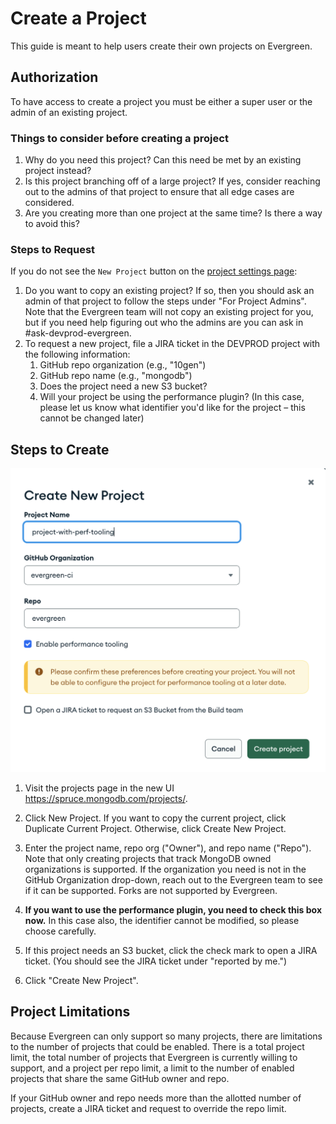 # Create a Project

This guide is meant to help users create their own projects on Evergreen.

## Authorization

To have access to create a project you must be either a super user or the admin of an existing project.

### Things to consider before creating a project

1. Why do you need this project? Can this need be met by an existing project instead?
2. Is this project branching off of a large project? If yes, consider reaching out to the admins of that project to ensure that all edge cases are considered.
3. Are you creating more than one project at the same time? Is there a way to avoid this?

### Steps to Request

If you do not see the `New Project` button on the [project settings page](https://spruce.mongodb.com/project/YourProject/settings/general):

1. Do you want to copy an existing project? If so, then you should ask an admin of that project to follow the steps under "For Project Admins". Note that the Evergreen team will not copy an existing project for you, but if you need help figuring out who the admins are you can ask in #ask-devprod-evergreen.
2. To request a new project, file a JIRA ticket in the DEVPROD project with the following information:
   1. GitHub repo organization (e.g., "10gen")
   2. GitHub repo name (e.g., "mongodb")
   3. Does the project need a new S3 bucket?
   4. Will your project be using the performance plugin? (In this case, please let us know what identifier you'd like for the project – this cannot be changed later)

## Steps to Create

![create_project_modal.png](../images/create_project_modal.png)

1. Visit the projects page in the new UI <https://spruce.mongodb.com/projects/>.
2. Click New Project. If you want to copy the current project, click Duplicate Current Project. Otherwise, click Create New Project.
3. Enter the project name, repo org ("Owner"), and repo name ("Repo"). Note that only creating projects that track MongoDB owned organizations is supported. If the organization you need is not in the GitHub Organization drop-down, reach out to the Evergreen team to see if it can be supported. Forks are not supported by Evergreen.
4. **If you want to use the performance plugin, you need to check this box now.** In this case also, the identifier cannot be modified, so please choose carefully.
5. If this project needs an S3 bucket, click the check mark to open a JIRA ticket. (You should see the JIRA ticket under "reported by me.")

6. Click "Create New Project".

## Project Limitations

Because Evergreen can only support so many projects, there are limitations to the number of projects that could be enabled.
There is a total project limit, the total number of projects that Evergreen is currently willing to support,
and a project per repo limit, a limit to the number of enabled projects that share the same GitHub owner and repo.

If your GitHub owner and repo needs more than the allotted number of projects, create a JIRA ticket and request to override the repo limit.

